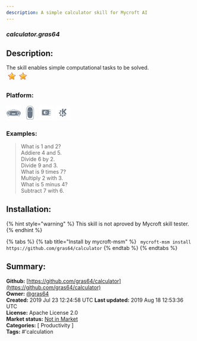 ```yaml
---
description: A simple calculator skill for Mycroft AI
---
```


### _calculator.gras64_  
## Description:  
The skill enables simple computational tasks to be solved.  
![](../.gitbook/assets/star.png)![](../.gitbook/assets/star.png)  
  
### Platform:  
 ![Mark I](../.gitbook/assets/mark-1-icon.png)  ![Mark II](../.gitbook/assets/mark-2-icon.png)  ![Picroft](../.gitbook/assets/picroft-icon.png)  ![plasmoid](../.gitbook/assets/kde.png)   
### Examples:  
> What is 1 and 2?  
> Addiere 4 and 5.  
> Divide 6 by 2.  
> Divide 9 and 3.  
> What is 9 times 7?  
> Multiply 2 with 3.  
> What is 5 minus 4?  
> Subtract 7 with 6.  
  
## Installation:  
{% hint style="warning" %}
This skill is not aproved by Mycroft skill tester.
{% endhint %}
    
{% tabs %}
{% tab title="Install by mycroft-msm" %}
``` mycroft-msm install https://github.com/gras64/calculator```
{% endtab %}
  {% endtabs %}
    
## Summary:  
**Github:** [https://github.com/gras64/calculator](https://github.com/gras64/calculator)  
**Owner:** [@gras64](https://github.com/gras64)  
**Created:** 2019 Jul 23 12:24:58 UTC  **Last updated:** 2019 Aug 18 12:53:36 UTC  
**License:** Apache License 2.0  
**Market status:** [Not in Market](https://market.mycroft.ai/skill/)  
**Categories:** [ Productivity ]   
**Tags:** \#'calculation   
